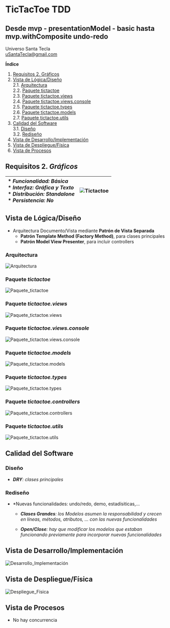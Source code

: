 # TicTacToe TDD

## Desde mvp - presentationModel - basic hasta mvp.withComposite undo-redo
Universo Santa Tecla  
[uSantaTecla@gmail.com](mailto:uSantaTecla@gmail.com)  
  
**Índice**
1. [Requisitos 2. Gráficos](#requisitos-2-gráficos)  
2. [Vista de Lógica/Diseño](#vista-de-lógicadiseño)  
2.1. [Arquitectura](#arquitectura)  
2.2. [Paquete tictactoe](#paquete-tictactoe)  
2.3. [Paquete tictactoe.views](#paquete-tictactoeviews)  
2.4. [Paquete tictactoe.views.console](#paquete-tictactoeviewsconsole)  
2.5. [Paquete tictactoe.types](#paquete-tictactoetypes)  
2.6. [Paquete tictactoe.models](#paquete-tictactoemodels)  
2.7. [Paquete tictactoe.utils](#paquete-tictactoeutils)  
3. [Calidad del Software](#calidad-del-software)  
3.1. [Diseño](#diseño)  
3.2. [Rediseño](#rediseño)  
4. [Vista de Desarrollo/Implementación](#vista-de-desarrolloimplementación)
5. [Vista de Despliegue/Física](#vista-de-desplieguefísica)
6. [Vista de Procesos](#vista-de-procesos)

## Requisitos 2. *Gráficos*

| * _Funcionalidad: **Básica**_ <br/> * _Interfaz: **Gráfica y Texto**_ <br/> * _Distribución: **Standalone**_ <br/> * _Persistencia: **No**_  | ![Tictactoe](docs/images/tictactoe.png) |  
| :------- | :------: |

## Vista de Lógica/Diseño
  - Arquitectura Documento/Vista mediante **Patrón de Vista Separada**  
    * **Patrón Template Method (Factory Method)**, para clases principales  
    * **Patrón Model View Presenter**, para incluir controllers  
### Arquitectura

![Arquitectura](./docs/diagrams/out/arquitectura/arquitectura.svg)

### Paquete *tictactoe*

![Paquete_tictactoe](./docs/diagrams/out/paquetes/paqueteTicTacToe.svg)

### Paquete *tictactoe.views*

![Paquete_tictactoe.views](./docs/diagrams/out/paquetes/paqueteTicTacToeViews.svg)

### Paquete *tictactoe.views.console*  

![Paquete_tictactoe.views.console](./docs/diagrams/out/paquetes/paqueteTicTacToeViewsConsole.svg)

### Paquete *tictactoe.models*

![Paquete_tictactoe.models](./docs/diagrams/out/paquetes/paqueteTicTacToeModels.svg)

### Paquete *tictactoe.types*

![Paquete_tictactoe.types](./docs/diagrams/out/paquetes/paqueteTypes.svg)

### Paquete *tictactoe.controllers*  

![Paquete_tictactoe.controllers](./docs/diagrams/out/paquetes/paqueteTicTacToeControllers.svg)

### Paquete *tictactoe.utils*

![Paquete_tictactoe.utils](./docs/diagrams/out/paquetes/paqueteUtils.svg)

## Calidad del Software

### Diseño

  - ***DRY**: clases principales*

### Rediseño

  - *Nuevas funcionalidades: undo/redo, demo, estadísiticas,…​
    
      - ***Clases Grandes**: los Modelos asumen la responsabilidad y crecen
       en líneas, métodos, atributos, …​ con las nuevas funcionalidades*  
    
      - ***Open/Close**: hay que modificar los modelos que estaban funcionando 
      previamente para incorporar nuevas funcionalidades*

## Vista de Desarrollo/Implementación

![Desarrollo_Implementación](./docs/diagrams/out/vistas/desarrolloImplementacion.svg)

## Vista de Despliegue/Física

![Despliegue_Física](./docs/diagrams/out/vistas/despliegueFisica.svg)

## Vista de Procesos
  - No hay concurrencia
